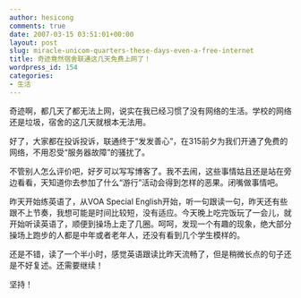 ```yaml
---
author: hesicong
comments: true
date: 2007-03-15 03:51:01+00:00
layout: post
slug: miracle-unicom-quarters-these-days-even-a-free-internet
title: 奇迹竟然宿舍联通这几天免费上网了！
wordpress_id: 154
categories:
- 生活
---
```



奇迹啊，都几天了都无法上网，说实在我已经习惯了没有网络的生活。学校的网络还是垃圾，宿舍的这几天就根本无法用。

好了，大家都在投诉投诉，联通终于“发发善心”，在315前夕为我们开通了免费的网络，不用忍受“服务器故障”的骚扰了。

不管别人怎么评价吧，好歹可以写写博客了。我不去闹，这些事情姑且还是站在旁边看看，天知道你去参加了什么“游行”活动会得到怎样的恶果。闭嘴做事情吧。

昨天开始练英语了，从VOA Special English开始，听一句跟读一句，昨天还有些跟不上节奏，我想可能是时间比较短，没有适应。今天晚上吃完饭玩了一会儿，就开始听读英语了，顺便到操场上走了几圈。呵呵，发现一个有趣的现象，绝大部分操场上跑步的人都是中年或者老年人，还没有看到几个学生模样的。

还是不错，读了一个半小时，感觉英语跟读比昨天流畅了，但是稍微长点的句子还是不好复述。还需要继续！

坚持！
